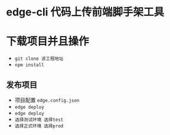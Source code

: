 # edge-cli 代码上传前端脚手架工具
# 下载项目并且操作
- `git clone 该工程地址`
- `npm install`
## 发布项目
- 项目配置 `edge.config.json`
- `edge deploy`
- `edge deploy`
- `选择测试环境 选择test`
- `选择正式环境 选择prod`
